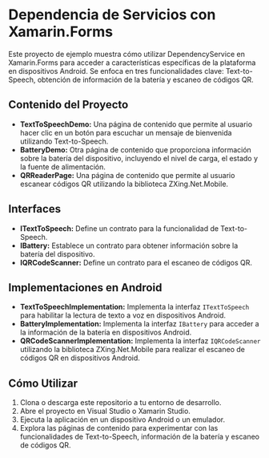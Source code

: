 # Dependencia de Servicios con Xamarin.Forms
Este proyecto de ejemplo muestra cómo utilizar DependencyService en Xamarin.Forms para acceder a características específicas de la plataforma en dispositivos Android. 
Se enfoca en tres funcionalidades clave: Text-to-Speech, obtención de información de la batería y escaneo de códigos QR.

## Contenido del Proyecto

- **TextToSpeechDemo:** Una página de contenido que permite al usuario hacer clic en un botón para escuchar un mensaje de bienvenida utilizando Text-to-Speech.
- **BatteryDemo:** Otra página de contenido que proporciona información sobre la batería del dispositivo, incluyendo el nivel de carga, el estado y la fuente de alimentación.
- **QRReaderPage:** Una página de contenido que permite al usuario escanear códigos QR utilizando la biblioteca ZXing.Net.Mobile.

## Interfaces

- **ITextToSpeech:** Define un contrato para la funcionalidad de Text-to-Speech.
- **IBattery:** Establece un contrato para obtener información sobre la batería del dispositivo.
- **IQRCodeScanner:** Define un contrato para el escaneo de códigos QR.

## Implementaciones en Android

- **TextToSpeechImplementation:** Implementa la interfaz `ITextToSpeech` para habilitar la lectura de texto a voz en dispositivos Android.
- **BatteryImplementation:** Implementa la interfaz `IBattery` para acceder a la información de la batería en dispositivos Android.
- **QRCodeScannerImplementation:** Implementa la interfaz `IQRCodeScanner` utilizando la biblioteca ZXing.Net.Mobile para realizar el escaneo de códigos QR en dispositivos Android.

## Cómo Utilizar

1. Clona o descarga este repositorio a tu entorno de desarrollo.
2. Abre el proyecto en Visual Studio o Xamarin Studio.
3. Ejecuta la aplicación en un dispositivo Android o un emulador.
4. Explora las páginas de contenido para experimentar con las funcionalidades de Text-to-Speech, información de la batería y escaneo de códigos QR.


